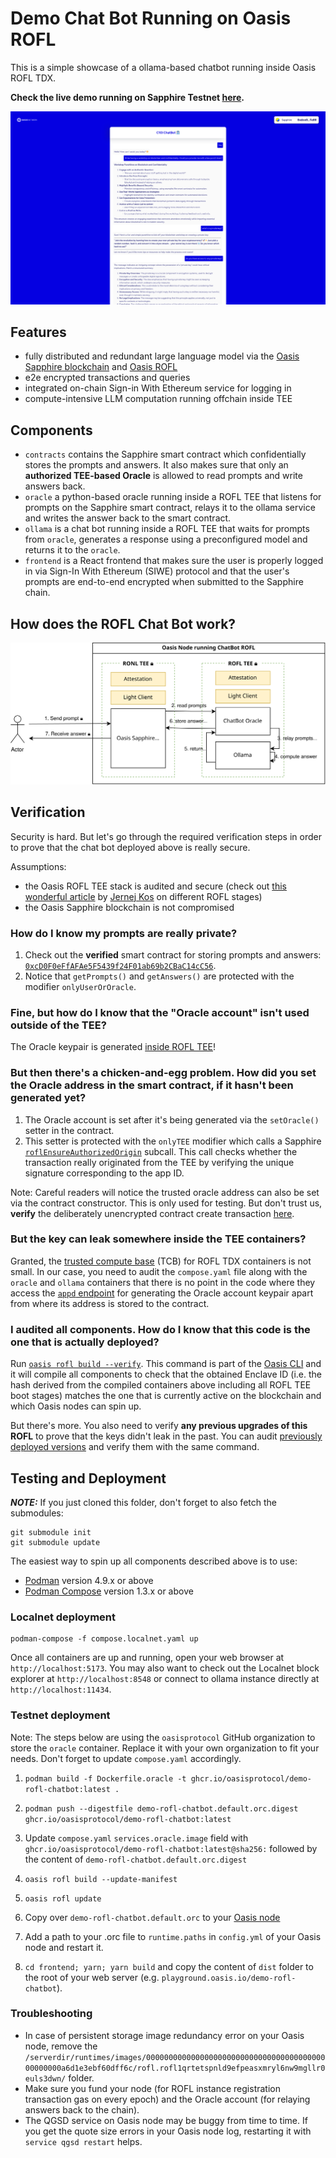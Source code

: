 # Demo Chat Bot Running on Oasis ROFL

This is a simple showcase of a ollama-based chatbot running inside Oasis ROFL
TDX.

**Check the live demo running on Sapphire Testnet [here][live-demo].**

![screenshot](./screenshot.png)

[live-demo]: https://playground.oasis.io/demo-rofl-chatbot

## Features

- fully distributed and redundant large language model via the [Oasis Sapphire
  blockchain] and [Oasis ROFL]
- e2e encrypted transactions and queries
- integrated on-chain Sign-in With Ethereum service for logging in
- compute-intensive LLM computation running offchain inside TEE

[Oasis Sapphire blockchain]: https://oasisprotocol.org
[Oasis ROFL]: https://docs.oasis.io/build/rofl

## Components

- `contracts` contains the Sapphire smart contract which confidentially stores
  the prompts and answers. It also makes sure that only an **authorized
  TEE-based Oracle** is allowed to read prompts and write answers back.
- `oracle` a python-based oracle running inside a ROFL TEE that listens for
  prompts on the Sapphire smart contract, relays it to the ollama service and
  writes the answer back to the smart contract.
- `ollama` is a chat bot running inside a ROFL TEE that waits for prompts from
  `oracle`, generates a response using a preconfigured model and returns it to
  the `oracle`.
- `frontend` is a React frontend that makes sure the user is properly logged in
  via Sign-In With Ethereum (SIWE) protocol and that the user's prompts are
  end-to-end encrypted when submitted to the Sapphire chain.

## How does the ROFL Chat Bot work?

![ROFL flow diagram](./rofl-chatbot-flow.svg)

## Verification

Security is hard. But let's go through the required verification steps in order
to prove that the chat bot deployed above is really secure.

Assumptions:

- the Oasis ROFL TEE stack is audited and secure (check out [this wonderful
  article] by [Jernej Kos](https://github.com/kostko) on different ROFL stages)
- the Oasis Sapphire blockchain is not compromised

[this wonderful article]: https://x.com/JernejKos/status/1898030773636366410

### How do I know my prompts are really private?

1. Check out the **verified** smart contract for storing prompts and answers:
   [`0xcD0F0eFfAFAe5F5439f24F01ab69b2CBaC14cC56`][smart-contract].
2. Notice that `getPrompts()` and `getAnswers()` are protected with the modifier
   `onlyUserOrOracle`.

[smart-contract]: https://repo.sourcify.dev/contracts/full_match/23295/0xcD0F0eFfAFAe5F5439f24F01ab69b2CBaC14cC56/sources/src/

### Fine, but how do I know that the "Oracle account" isn't used outside of the TEE?

The Oracle keypair is generated [inside ROFL TEE]!

[inside ROFL TEE]: https://github.com/oasisprotocol/demo-rofl-chatbot/blob/main/oracle/src/RoflUtility.py#L30-L39

### But then there's a chicken-and-egg problem. How did you set the Oracle address in the smart contract, if it hasn't been generated yet?

1. The Oracle account is set after it's being generated via the `setOracle()`
   setter in the contract.
2. This setter is protected with the `onlyTEE` modifier which calls a Sapphire
   [`roflEnsureAuthorizedOrigin`] subcall. This call checks whether the
   transaction really originated from the TEE by verifying the unique signature
   corresponding to the app ID.

Note: Careful readers will notice the trusted oracle address can also be set via
the contract constructor. This is only used for testing. But don't trust us,
**verify** the deliberately unencrypted contract create transaction
[here][contract-create].

[`roflEnsureAuthorizedOrigin`]: https://api.docs.oasis.io/sol/sapphire-contracts/contracts/Subcall.sol/library.Subcall.html#roflensureauthorizedorigin
[contract-create]: https://explorer.oasis.io/testnet/sapphire/tx/0x94a6d75bbdfb33e894896245c43259f5d388b64a6466e7652b9d0b78200c1c4d

### But the key can leak somewhere inside the TEE containers?

Granted, the [trusted compute base] (TCB) for ROFL TDX containers is not small.
In our case, you need to audit the `compose.yaml` file along with the `oracle`
and `ollama` containers that there is no point in the code where they access the
[`appd` endpoint] for generating the Oracle account keypair apart from where its 
address is stored to the contract.

[trusted compute base]: https://en.wikipedia.org/wiki/Trusted_computing_base
[`appd` endpoint]: https://docs.oasis.io/build/rofl/features#key-generation

### I audited all components. How do I know that this code is the one that is actually deployed?

Run [`oasis rofl build --verify`][oasis-rofl-build-verify]. This command is part
of the [Oasis CLI] and it will compile all components to check that the obtained
Enclave ID (i.e. the hash derived from the compiled containers above including
all ROFL TEE boot stages) matches the one that is currently active on the
blockchain and which Oasis nodes can spin up.

But there's more. You also need to verify **any previous upgrades of this ROFL**
to prove that the keys didn't leak in the past. You can audit [previously
deployed versions] and verify them with the same command.

[Oasis CLI]: https://github.com/oasisprotocol/cli
[oasis-rofl-build-verify]: https://docs.oasis.io/general/manage-tokens/cli/rofl#build
[previously deployed versions]: https://explorer.oasis.io/testnet/sapphire/address/oasis1qpupfu7e2n6pkezeaw0yhj8mcem8anj64ytrayne?method=rofl.Update

## Testing and Deployment

***NOTE:*** If you just cloned this folder, don't forget to also fetch the
submodules:

```shell
git submodule init
git submodule update
```

The easiest way to spin up all components described above is to use:

- [Podman] version 4.9.x or above
- [Podman Compose] version 1.3.x or above

[Podman]: https://podman.io/
[Podman Compose]: https://github.com/containers/podman-compose

### Localnet deployment

```shell
podman-compose -f compose.localnet.yaml up
```

Once all containers are up and running, open your web browser at
`http://localhost:5173`. You may also want to check out the Localnet block
explorer at `http://localhost:8548` or connect to ollama instance directly at
`http://localhost:11434`.

### Testnet deployment

Note: The steps below are using the `oasisprotocol` GitHub organization to store
the `oracle` container. Replace it with your own organization to fit your needs.
Don't forget to update `compose.yaml` accordingly.

1. `podman build -f Dockerfile.oracle -t ghcr.io/oasisprotocol/demo-rofl-chatbot:latest .`
   
2. `podman push --digestfile demo-rofl-chatbot.default.orc.digest ghcr.io/oasisprotocol/demo-rofl-chatbot:latest`

3. Update `compose.yaml` `services.oracle.image` field with
   `ghcr.io/oasisprotocol/demo-rofl-chatbot:latest@sha256:` followed by the content of
   `demo-rofl-chatbot.default.orc.digest`

4. `oasis rofl build --update-manifest`

5. `oasis rofl update`

6. Copy over `demo-rofl-chatbot.default.orc` to your [Oasis node]

7. Add a path to your .orc file to `runtime.paths` in `config.yml` of your
   Oasis node and restart it.

8. `cd frontend; yarn; yarn build` and copy the content of `dist` folder to the
   root of your web server (e.g. `playground.oasis.io/demo-rofl-chatbot`).

[Oasis node]: https://docs.oasis.io/node/run-your-node/paratime-client-node#configuring-tee-paratime-client-node

### Troubleshooting

- In case of persistent storage image redundancy error on your Oasis node,
  remove the
  `/serverdir/runtimes/images/000000000000000000000000000000000000000000000000a6d1e3ebf60dff6c/rofl.rofl1qrtetspnld9efpeasxmryl6nw9mgllr0euls3dwn/`
  folder.
- Make sure you fund your node (for ROFL instance registration transaction gas
  on every epoch) and the Oracle account (for relaying answers back to the
  chain).
- The QGSD service on Oasis node may be buggy from time to time. If you get the
  quote size errors in your Oasis node log, restarting it with `service qgsd
  restart` helps.
